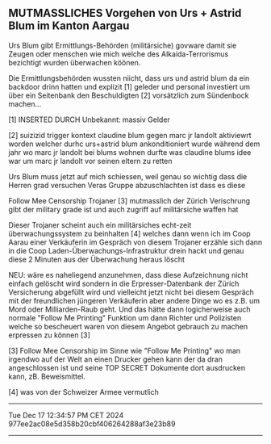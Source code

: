 ## MUTMASSLICHES Vorgehen von Urs + Astrid Blum im Kanton Aargau

Urs Blum gibt Ermittlungs-Behörden (militärsiche) govware damit sie Zeugen oder menschen wie mich welche des Alkaida-Terrorismus bezichtigt wurden überwachen köönen.

Die Ermittlungsbehörden wussten niicht, dass urs und astrid blum da ein backdoor drinn hatten und explizit [1] geleder und personal investiert um über ein Seitenbank den Beschuldigten [2] vorsätzlich zum Sündenbock machen...


[1] INSERTED DURCH Unbekannt: massiv Gelder

[2] suizizid trigger kontext claudine blum gegen marc jr landolt aktiviewrt worden welcher durhc urs+astrid blum ankonditioniert wurde während dem jahr wo marc jr landolt bei blums wohnen durfte was claudine blums idee war um marc jr landolt vor seinen eltern zu retten


Urs Blum muss jetzt auf mich schiessen, weil genau so wichtig dass die Herren grad versuchen Veras Gruppe abzuschlachten ist dass es diese 

Follow Mee Censorship Trojaner [3] mutmasslich der Zürich Verischrung gibt der military grade ist und auch zugriff auf militärsiche waffen hat

Dieser Trojaner scheint auch ein militärsiches echt-zeit überwachungssystem zu beinhalten [4] welches dann wenn ich im Coop Aarau einer Verkäuferin im Gespräch von diesem Trojaner erzähle sich dann in die Coop Laden-Überwachungs-Infrastruktur drein hackt und genau diese 2 Minuten aus der Überwachung heraus löscht

NEU: wäre es naheliegend anzunehmen, dass diese Aufzeichnung nicht einfach gelöscht wird sondern in die Erpresser-Datenbank der Zürich Versicherung abgefüllt wird und vielleicht jetzt nicht bei diesem Gespräch mit der freundlichen jüngeren Verkäuferin aber andere Dinge wo es z.B. um Mord oder Milliarden-Raub geht. Und das hätte dann logicherweise auch normale "Follow Me Printing" Funktion um dann Richter und Polizisten welche so bescheuert waren von diesem Angebot gebrauch zu machen erpressen zu können [3]


[3] Follow Mee Censorship im Sinne wie "Follow Me Printing" wo man irgendwo auf der Welt an einen Drucker gehen kann der da dran angeschlossen ist und seine TOP SECRET Dokumente dort ausdrucken kann, zB. Beweismittel.

[4] was von der Schweizer Armee vermutlich 

------- --------
Tue Dec 17 12:34:57 PM CET 2024
977ee2ac08e5d358b20cbf406264288af3e23b89
------- --------

